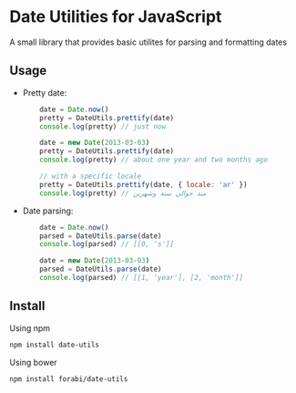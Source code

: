 Date Utilities for JavaScript
===============================
A small library that provides basic utilites for parsing and formatting dates

Usage
----------
* Pretty date:

    ```javascript
        date = Date.now()
        pretty = DateUtils.prettify(date)
        console.log(pretty) // just now

        date = new Date(2013-03-03)
        pretty = DateUtils.prettify(date)
        console.log(pretty) // about one year and two months ago

        // with a specific locale
        pretty = DateUtils.prettify(date, { locale: 'ar' })
        console.log(pretty) // منذ حوالي سنة وشهرين
    ```

* Date parsing:

    ```javascript
        date = Date.now()
        parsed = DateUtils.parse(date)
        console.log(parsed) // [[0, 's']]

        date = new Date(2013-03-03)
        parsed = DateUtils.parse(date)
        console.log(parsed) // [[1, 'year'], [2, 'month']]
    ```


Install
---------

Using npm

```bash
npm install date-utils
```

Using bower

```bash
npm install forabi/date-utils
```